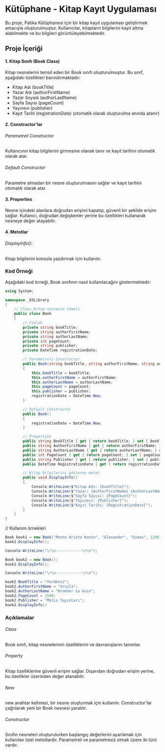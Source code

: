 ﻿# Kütüphane - Kitap Kayıt Uygulaması

Bu proje, Patika Kütüphanesi için bir kitap kayıt uygulaması geliştirmek amacıyla oluşturulmuştur. Kullanıcılar, kitapların bilgilerini kayıt altına alabilmekte ve bu bilgileri görüntüleyebilmektedir.

## Proje İçeriği

#### 1. Kitap Sınıfı (Book Class)
Kitap nesnelerini temsil eden bir Book sınıfı oluşturulmuştur. Bu sınıf, aşağıdaki özellikleri barındırmaktadır:

- Kitap Adı (bookTitle)
- Yazar Adı (authorFirstName)
- Yazar Soyadı (authorLastName)
- Sayfa Sayısı (pageCount)
- Yayınevi (publisher)
- Kayıt Tarihi (registrationDate) (otomatik olarak oluşturulma anında atanır)

#### 2. Constructor'lar

###### Parametreli Constructor

Kullanıcının kitap bilgilerini girmesine olanak tanır ve kayıt tarihini otomatik olarak atar.

###### Default Constructor

Parametre almadan bir nesne oluşturulmasını sağlar ve kayıt tarihini otomatik olarak atar.

#### 3. Properties

Nesne içindeki alanlara doğrudan erişimi kapatıp, güvenli bir şekilde erişim sağlar. Kullanıcı, doğrudan değişkenler yerine bu özellikleri kullanarak nesneye değer atayabilir.

#### 4. Metotlar

###### DisplayInfo(): 

Kitap bilgilerini konsola yazdırmak için kullanılır.

### Kod Örneği

Aşağıdaki kod örneği, Book sınıfının nasıl kullanılacağını göstermektedir:


```csharp
using System;

namespace _03Library
{
    // Class Kitap nesnenin tümeli
    public class Book
    {
        // Fields
        private string bookTitle;
        private string authorFirstName;
        private string authorLastName;
        private int pageCount;
        private string publisher;
        private DateTime registrationDate;

        // Parametreli Constructor
        public Book(string bookTitle, string authorFirstName, string authorLastName, int pageCount, string publisher)
        {
            this.bookTitle = bookTitle;
            this.authorFirstName = authorFirstName;
            this.authorLastName = authorLastName;
            this.pageCount = pageCount;
            this.publisher = publisher;
            registrationDate = DateTime.Now;
        }

        // Default Constructor
        public Book()
        {
            registrationDate = DateTime.Now;
        }

        // Properties
        public string BookTitle { get { return bookTitle; } set { bookTitle = value; } }
        public string AuthorFirstName { get { return authorFirstName; } set { authorFirstName = value; } }
        public string AuthorLastName { get { return authorLastName; } set { authorLastName = value; } }
        public int PageCount { get { return pageCount; } set { pageCount = value; } }
        public string Publisher { get { return publisher; } set { publisher = value; } }
        public DateTime RegistrationDate { get { return registrationDate; } }

        // Kitap bilgilerini gösteren metot
        public void DisplayInfo()
        {
            Console.WriteLine($"Kitap Adı: {bookTitle}");
            Console.WriteLine($"Yazar: {AuthorFirstName} {AuthorLastName}");
            Console.WriteLine($"Sayfa Sayısı: {PageCount}");
            Console.WriteLine($"Yayınevi: {Publisher}");
            Console.WriteLine($"Kayıt Tarihi: {RegistrationDate}");
        }
    }
}
```

// Kullanım örnekleri



```csharp
Book book1 = new Book("Monte Kristo Konto", "Alexander", "Dumas", 1200, "Türkiye İş Bankası Yayınları");
book1.DisplayInfo();

Console.WriteLine("\r\n------------\r\n");

Book book2 = new Book();
book2.DisplayInfo();

Console.WriteLine("\r\n------------\r\n");

book2.BookTitle = "Yerdeniz";
book2.AuthorFirstName = "Ursula";
book2.AuthorLastName = "Kroeber Le Guin";
book2.PageCount = 1500;
book2.Publisher = "Metis Yayınları";
book2.DisplayInfo()

```
### Açıklamalar

###### Class

Book sınıfı, kitap nesnelerinin özelliklerini ve davranışlarını tanımlar.

###### Property

Kitap özelliklerine güvenli erişim sağlar. Dışarıdan doğrudan erişim yerine, bu özellikler üzerinden değer atanabilir.

###### New

new anahtar kelimesi, bir nesne oluşturmak için kullanılır. Constructor'lar çağrılarak yeni bir Book nesnesi yaratılır.

###### Constructor

Sınıfın nesneleri oluşturulurken başlangıç değerlerini ayarlamak için kullanılan özel metotlardır. Parametreli ve parametresiz olmak üzere iki türü vardır.
